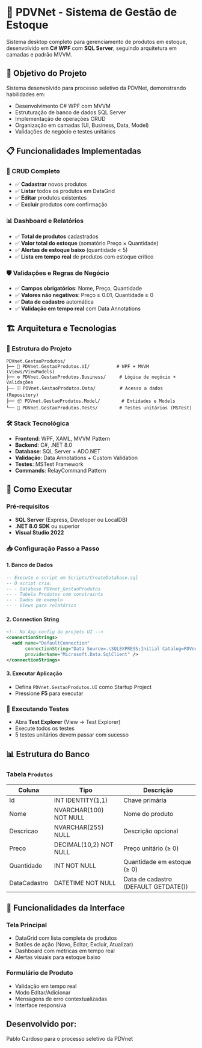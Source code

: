 # 🏪 PDVNet - Sistema de Gestão de Estoque

Sistema desktop completo para gerenciamento de produtos em estoque, desenvolvido em **C# WPF** com **SQL Server**, seguindo arquitetura em camadas e padrão MVVM.

## 🎯 Objetivo do Projeto

Sistema desenvolvido para processo seletivo da PDVNet, demonstrando habilidades em:
- Desenvolvimento C# WPF com MVVM
- Estruturação de banco de dados SQL Server
- Implementação de operações CRUD
- Organização em camadas (UI, Business, Data, Model)
- Validações de negócio e testes unitários

## 📋 Funcionalidades Implementadas

### 🚀 CRUD Completo
- ✅ **Cadastrar** novos produtos
- ✅ **Listar** todos os produtos em DataGrid
- ✅ **Editar** produtos existentes
- ✅ **Excluir** produtos com confirmação

### 📊 Dashboard e Relatórios
- ✅ **Total de produtos** cadastrados
- ✅ **Valor total do estoque** (somatório Preço × Quantidade)
- ✅ **Alertas de estoque baixo** (quantidade < 5)
- ✅ **Lista em tempo real** de produtos com estoque crítico

### 🛡️ Validações e Regras de Negócio
- ✅ **Campos obrigatórios**: Nome, Preço, Quantidade
- ✅ **Valores não negativos**: Preço ≥ 0.01, Quantidade ≥ 0
- ✅ **Data de cadastro** automática
- ✅ **Validação em tempo real** com Data Annotations

## 🏗️ Arquitetura e Tecnologias

### 📁 Estrutura do Projeto

```
PDVnet.GestaoProdutos/
├── 📱 PDVnet.GestaoProdutos.UI/          # WPF + MVVM (Views/ViewModels)
├── ⚙️ PDVnet.GestaoProdutos.Business/     # Lógica de negócio + Validações
├── 🗄️ PDVnet.GestaoProdutos.Data/         # Acesso a dados (Repository)
├── 📦 PDVnet.GestaoProdutos.Model/        # Entidades e Models
└── 🧪 PDVnet.GestaoProdutos.Tests/        # Testes unitários (MSTest)
```

### 🛠 Stack Tecnológica
- **Frontend**: WPF, XAML, MVVM Pattern
- **Backend**: C#, .NET 8.0
- **Database**: SQL Server + ADO.NET
- **Validação**: Data Annotations + Custom Validation
- **Testes**: MSTest Framework
- **Commands**: RelayCommand Pattern

## 🚀 Como Executar

### Pré-requisitos
- **SQL Server** (Express, Developer ou LocalDB)
- **.NET 8.0 SDK** ou superior
- **Visual Studio 2022**

### 📥 Configuração Passo a Passo

#### 1. **Banco de Dados**
```sql
-- Execute o script em Scripts/CreateDatabase.sql
-- O script cria:
-- - Database PDVnet_GestaoProdutos
-- - Tabela Produtos com constraints
-- - Dados de exemplo
-- - Views para relatórios
```

#### 2. **Connection String**
```xml
<!-- No App.config do projeto UI -->
<connectionStrings>
  <add name="DefaultConnection" 
       connectionString="Data Source=.\SQLEXPRESS;Initial Catalog=PDVnet_GestaoProdutos;Integrated Security=true;TrustServerCertificate=true;"
       providerName="Microsoft.Data.SqlClient" />
</connectionStrings>
```

#### 3. **Executar Aplicação**
- Defina `PDVnet.GestaoProdutos.UI` como Startup Project
- Pressione **F5** para executar

### 🧪 Executando Testes
- Abra **Test Explorer** (View → Test Explorer)
- Execute todos os testes
- 5 testes unitários devem passar com sucesso

## 📊 Estrutura do Banco

### Tabela `Produtos`

| Coluna | Tipo | Descrição |
|--------|------|-----------|
| Id | INT IDENTITY(1,1) | Chave primária |
| Nome | NVARCHAR(100) NOT NULL | Nome do produto |
| Descricao | NVARCHAR(255) NULL | Descrição opcional |
| Preco | DECIMAL(10,2) NOT NULL | Preço unitário (≥ 0) |
| Quantidade | INT NOT NULL | Quantidade em estoque (≥ 0) |
| DataCadastro | DATETIME NOT NULL | Data de cadastro (DEFAULT GETDATE()) |

## 🎨 Funcionalidades da Interface

### Tela Principal
- DataGrid com lista completa de produtos
- Botões de ação (Novo, Editar, Excluir, Atualizar)
- Dashboard com métricas em tempo real
- Alertas visuais para estoque baixo

### Formulário de Produto
- Validação em tempo real
- Modo Editar/Adicionar
- Mensagens de erro contextualizadas
- Interface responsiva

## Desenvolvido por:
Pablo Cardoso para o processo seletivo da PDVnet
